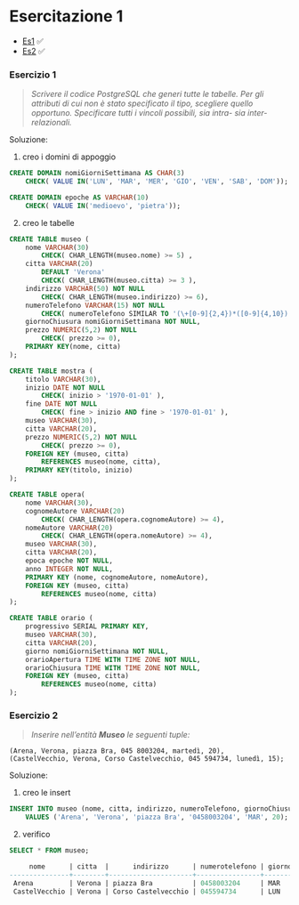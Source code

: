 # Esercitazione 1

- [Es1](#esercizio-1) :white_check_mark:
- [Es2](#esercizio-2) :white_check_mark:

### Esercizio 1

> _Scrivere il codice PostgreSQL che generi tutte le tabelle. Per gli attributi di cui non è stato specificato il tipo, scegliere quello opportuno. Specificare tutti i vincoli possibili, sia intra- sia inter-relazionali._

Soluzione:

1) creo i domini di appoggio

```sql
CREATE DOMAIN nomiGiorniSettimana AS CHAR(3) 
    CHECK( VALUE IN('LUN', 'MAR', 'MER', 'GIO', 'VEN', 'SAB', 'DOM'));

CREATE DOMAIN epoche AS VARCHAR(10) 
    CHECK( VALUE IN('medioevo', 'pietra'));
```

2) creo le tabelle

```sql
CREATE TABLE museo (
    nome VARCHAR(30)
        CHECK( CHAR_LENGTH(museo.nome) >= 5) ,                                      
    citta VARCHAR(20)
        DEFAULT 'Verona'                                                       
        CHECK( CHAR_LENGTH(museo.citta) >= 3 ),                                     
    indirizzo VARCHAR(50) NOT NULL
        CHECK( CHAR_LENGTH(museo.indirizzo) >= 6),                                   
    numeroTelefono VARCHAR(15) NOT NULL
        CHECK( numeroTelefono SIMILAR TO '(\+[0-9]{2,4})*([0-9]{4,10})'),      
    giornoChiusura nomiGiorniSettimana NOT NULL,
    prezzo NUMERIC(5,2) NOT NULL
        CHECK( prezzo >= 0),                                                                                        
    PRIMARY KEY(nome, citta)
);

CREATE TABLE mostra (
    titolo VARCHAR(30),
    inizio DATE NOT NULL
        CHECK( inizio > '1970-01-01' ),
    fine DATE NOT NULL
        CHECK( fine > inizio AND fine > '1970-01-01' ),
    museo VARCHAR(30),
    citta VARCHAR(20),
    prezzo NUMERIC(5,2) NOT NULL
        CHECK( prezzo >= 0),                                                   
    FOREIGN KEY (museo, citta)                                               
        REFERENCES museo(nome, citta),
    PRIMARY KEY(titolo, inizio)
);

CREATE TABLE opera(
    nome VARCHAR(30),
    cognomeAutore VARCHAR(20)
        CHECK( CHAR_LENGTH(opera.cognomeAutore) >= 4),                              
    nomeAutore VARCHAR(20)
        CHECK( CHAR_LENGTH(opera.nomeAutore) >= 4),                                
    museo VARCHAR(30),
    citta VARCHAR(20),
    epoca epoche NOT NULL,
    anno INTEGER NOT NULL,
    PRIMARY KEY (nome, cognomeAutore, nomeAutore),                              
    FOREIGN KEY (museo, citta)                                             
        REFERENCES museo(nome, citta)
);

CREATE TABLE orario (
    progressivo SERIAL PRIMARY KEY,
    museo VARCHAR(30),
    citta VARCHAR(20),
    giorno nomiGiorniSettimana NOT NULL,
    orarioApertura TIME WITH TIME ZONE NOT NULL, 
    orarioChiusura TIME WITH TIME ZONE NOT NULL, 
    FOREIGN KEY (museo, citta)                                                
        REFERENCES museo(nome, citta)
);
```

### Esercizio 2

> _Inserire nell’entità **Museo** le seguenti tuple:_

`(Arena, Verona, piazza Bra, 045 8003204, martedì, 20), 
(CastelVecchio, Verona, Corso Castelvecchio, 045 594734, lunedì, 15);`

Soluzione:

1) creo le insert

```sql
INSERT INTO museo (nome, citta, indirizzo, numeroTelefono, giornoChiusura, prezzo) 
    VALUES ('Arena', 'Verona', 'piazza Bra', '0458003204', 'MAR', 20);
```

2) verifico

```sql
SELECT * FROM museo;

     nome      | citta  |      indirizzo      | numerotelefono | giornochiusura | prezzo
---------------+--------+---------------------+----------------+----------------+--------
 Arena         | Verona | piazza Bra          | 0458003204     | MAR            |     20
 CastelVecchio | Verona | Corso Castelvecchio | 045594734      | LUN            |     15
```
